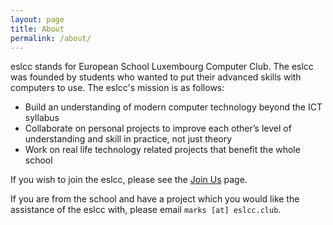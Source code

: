 ```yaml
---
layout: page
title: About
permalink: /about/
---
```


eslcc stands for European School Luxembourg Computer Club. The eslcc was founded by students who wanted to put their
advanced skills with computers to use. The eslcc's mission is as follows:

* Build an understanding of modern computer technology beyond the ICT syllabus
* Collaborate on personal projects to improve each other’s level of understanding and skill in practice, not just theory
* Work on real life technology related projects that benefit the whole school

If you wish to join the eslcc, please see the [Join Us](/join) page.

If you are from the school and have a project which you would like the assistance of the eslcc with,
 please email `marks [at] eslcc.club`.
